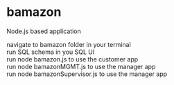 # bamazon

Node.js based application

navigate to bamazon folder in your terminal <br>
run SQL schema in you SQL UI <br>
run node bamazon.js to use the customer app <br>
run node bamazonMGMT.js to use the manager app <br>
run node bamazonSupervisor.js to use the manager app 
